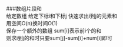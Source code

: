 ###数组片段和  
	给定数组 给定下标i和下标j 快速求出i到j的元素和  
	用空间O(n)换时间O(1)  
	保存一个额外的数组 sum[i]表示前i个的和  
	则求i到j的和时只要sum[j]-sum[i]+num[i]即可  